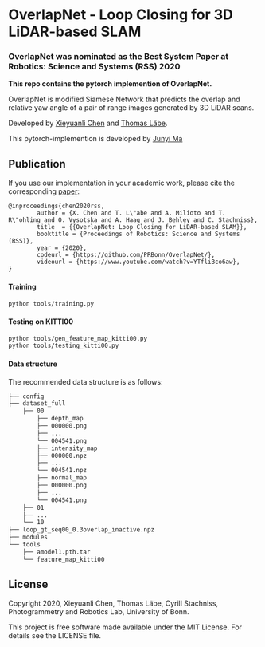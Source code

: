 # OverlapNet - Loop Closing for 3D LiDAR-based SLAM

### OverlapNet was nominated as the Best System Paper at Robotics: Science and Systems (RSS) 2020 

**This repo contains the pytorch implemention of OverlapNet.**   

OverlapNet is modified Siamese Network that predicts the overlap and relative yaw angle of a pair of range images generated by 3D LiDAR scans. 

Developed by [Xieyuanli Chen](http://www.ipb.uni-bonn.de/people/xieyuanli-chen/) and [Thomas Läbe](https://www.ipb.uni-bonn.de/people/thomas-laebe/).

This pytorch-implemention is developed by [Junyi Ma](https://github.com/BIT-MJY)  


## Publication
If you use our implementation in your academic work, please cite the corresponding [paper](https://www.ipb.uni-bonn.de/wp-content/papercite-data/pdf/chen2020rss.pdf):  
    
	@inproceedings{chen2020rss, 
			author = {X. Chen and T. L\"abe and A. Milioto and T. R\"ohling and O. Vysotska and A. Haag and J. Behley and C. Stachniss},
			title  = {{OverlapNet: Loop Closing for LiDAR-based SLAM}},
			booktitle = {Proceedings of Robotics: Science and Systems (RSS)},
			year = {2020},
			codeurl = {https://github.com/PRBonn/OverlapNet/},
			videourl = {https://www.youtube.com/watch?v=YTfliBco6aw},
	}




#### Training

```bash
python tools/training.py
```

#### Testing on KITTI00
```bash
python tools/gen_feature_map_kitti00.py
python tools/testing_kitti00.py
```


#### Data structure

The recommended data structure is as follows:

```bash
├── config
├── dataset_full
    ├── 00
        ├── depth_map
	    ├── 000000.png
	    ├── ...
	    └── 004541.png
        ├── intensity_map
	    ├── 000000.npz
	    ├── ...
	    └── 004541.npz
        ├── normal_map
	    ├── 000000.png
	    ├── ...
	    └── 004541.png
    ├── 01
    ├── ...
    └── 10
├── loop_gt_seq00_0.3overlap_inactive.npz
├── modules
└── tools
    ├── amodel1.pth.tar
    └── feature_map_kitti00
```

## License

Copyright 2020, Xieyuanli Chen, Thomas Läbe, Cyrill Stachniss, Photogrammetry and Robotics Lab, University of Bonn.

This project is free software made available under the MIT License. For details see the LICENSE file.


